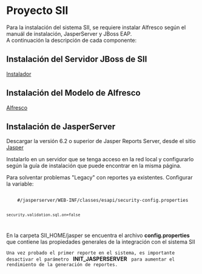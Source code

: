 # Proyecto SII

Para la instalación del sistema SII, se requiere instalar Alfresco según el manuál de instalación, JasperServer y JBoss EAP.<br/>
A continuación la descripción de cada componente:

## Instalación del Servidor JBoss de SII
[Instalador]: ./Install.md "Guía de Instalación"
[Instalador][]

## Instalación del Modelo de Alfresco
[Alfresco]: ./alfresco/Instalacion.md "Instalación del Modelo de Alfresco"
[Alfresco][]

## Instalación de JasperServer
[Jasper]: http://community.jaspersoft.com/project/jasperreports-server/releases
Descargar la versión 6.2 o superior de Jasper Reports Server, desde el sitio [Jasper][]

Instalarlo en un servidor que se tenga acceso en la red local y configurarlo según la guía de instalación que puede encontrar en la misma página.

Para solventar problemas "Legacy" con reportes ya existentes. Configurar la variable:

<code>
    #/jasperserver/WEB-INF/classes/esapi/security-config.properties
     
    security.validation.sql.on=false 
</code>

En la carpeta SII_HOME/jasper se encuentra el archivo **config.properties** que contiene las propiedades generales de la integración con el sistema SII

`Una vez probado el primer reporte en el sistema, es importante desactivar el parámetro ` **INIT_JASPERSERVER** ` para aumentar el rendimiento de la generación de reportes.`